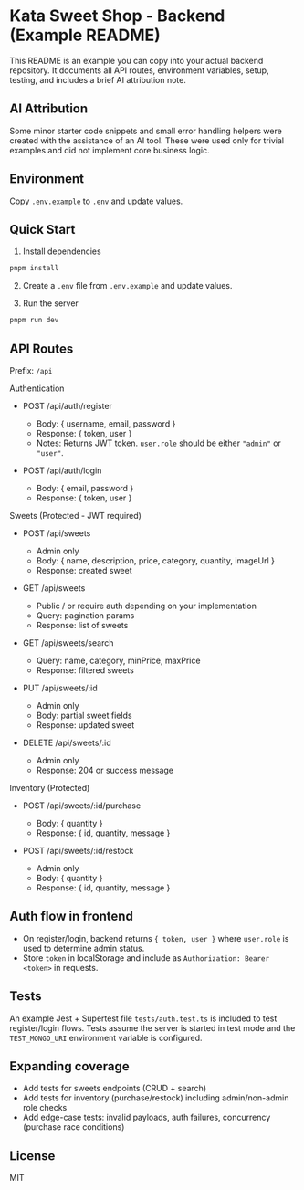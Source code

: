 # Kata Sweet Shop - Backend (Example README)

This README is an example you can copy into your actual backend repository. It documents all API routes, environment variables, setup, testing, and includes a brief AI attribution note.

## AI Attribution
Some minor starter code snippets and small error handling helpers were created with the assistance of an AI tool. These were used only for trivial examples and did not implement core business logic.

## Environment
Copy `.env.example` to `.env` and update values.

## Quick Start
1. Install dependencies

```bash
pnpm install
```

2. Create a `.env` file from `.env.example` and update values.

3. Run the server

```bash
pnpm run dev
```

## API Routes
Prefix: `/api`

Authentication

- POST /api/auth/register
  - Body: { username, email, password }
  - Response: { token, user }
  - Notes: Returns JWT token. `user.role` should be either `"admin"` or `"user"`.

- POST /api/auth/login
  - Body: { email, password }
  - Response: { token, user }

Sweets (Protected - JWT required)

- POST /api/sweets
  - Admin only
  - Body: { name, description, price, category, quantity, imageUrl }
  - Response: created sweet

- GET /api/sweets
  - Public / or require auth depending on your implementation
  - Query: pagination params
  - Response: list of sweets

- GET /api/sweets/search
  - Query: name, category, minPrice, maxPrice
  - Response: filtered sweets

- PUT /api/sweets/:id
  - Admin only
  - Body: partial sweet fields
  - Response: updated sweet

- DELETE /api/sweets/:id
  - Admin only
  - Response: 204 or success message

Inventory (Protected)

- POST /api/sweets/:id/purchase
  - Body: { quantity }
  - Response: { id, quantity, message }

- POST /api/sweets/:id/restock
  - Admin only
  - Body: { quantity }
  - Response: { id, quantity, message }

## Auth flow in frontend
- On register/login, backend returns `{ token, user }` where `user.role` is used to determine admin status.
- Store `token` in localStorage and include as `Authorization: Bearer <token>` in requests.

## Tests
An example Jest + Supertest file `tests/auth.test.ts` is included to test register/login flows. Tests assume the server is started in test mode and the `TEST_MONGO_URI` environment variable is configured.

## Expanding coverage
- Add tests for sweets endpoints (CRUD + search)
- Add tests for inventory (purchase/restock) including admin/non-admin role checks
- Add edge-case tests: invalid payloads, auth failures, concurrency (purchase race conditions)

## License
MIT
